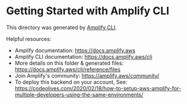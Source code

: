 # Getting Started with Amplify CLI
This directory was generated by [Amplify CLI](https://docs.amplify.aws/cli).

Helpful resources:
- Amplify documentation: https://docs.amplify.aws
- Amplify CLI documentation: https://docs.amplify.aws/cli
- More details on this folder & generated files: https://docs.amplify.aws/cli/reference/files
- Join Amplify's community: https://amplify.aws/community/
- To deploy this backend on your account, See: https://codeolives.com/2020/02/18/how-to-setup-aws-amplify-for-multiple-developers-using-the-same-environments/

